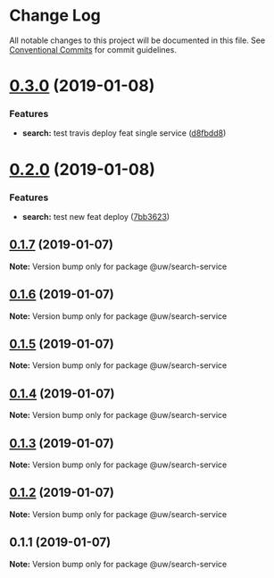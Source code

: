 # Change Log

All notable changes to this project will be documented in this file.
See [Conventional Commits](https://conventionalcommits.org) for commit guidelines.

# [0.3.0](https://github.com/srobinson/unicode-wiki/compare/@uw/search-service@0.2.0...@uw/search-service@0.3.0) (2019-01-08)


### Features

* **search:** test travis deploy feat single service ([d8fbdd8](https://github.com/srobinson/unicode-wiki/commit/d8fbdd8))





# [0.2.0](https://github.com/srobinson/unicode-wiki/compare/@uw/search-service@0.1.7...@uw/search-service@0.2.0) (2019-01-08)


### Features

* **search:** test new feat deploy ([7bb3623](https://github.com/srobinson/unicode-wiki/commit/7bb3623))





## [0.1.7](https://github.com/srobinson/unicode-wiki/compare/@uw/search-service@0.1.6...@uw/search-service@0.1.7) (2019-01-07)

**Note:** Version bump only for package @uw/search-service





## [0.1.6](https://github.com/srobinson/unicode-wiki/compare/@uw/search-service@0.1.5...@uw/search-service@0.1.6) (2019-01-07)

**Note:** Version bump only for package @uw/search-service





## [0.1.5](https://github.com/srobinson/unicode-wiki/compare/@uw/search-service@0.1.4...@uw/search-service@0.1.5) (2019-01-07)

**Note:** Version bump only for package @uw/search-service





## [0.1.4](https://github.com/srobinson/unicode-wiki/compare/@uw/search-service@0.1.3...@uw/search-service@0.1.4) (2019-01-07)

**Note:** Version bump only for package @uw/search-service





## [0.1.3](https://github.com/srobinson/unicode-wiki/compare/@uw/search-service@0.1.2...@uw/search-service@0.1.3) (2019-01-07)

**Note:** Version bump only for package @uw/search-service





## [0.1.2](https://github.com/srobinson/unicode-wiki/compare/@uw/search-service@0.1.1...@uw/search-service@0.1.2) (2019-01-07)

**Note:** Version bump only for package @uw/search-service





## 0.1.1 (2019-01-07)

**Note:** Version bump only for package @uw/search-service
